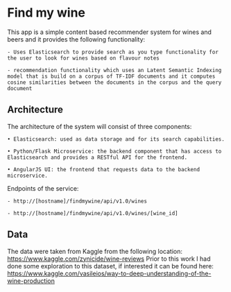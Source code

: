 # Find my wine
This app is a simple content based recommender system for wines and beers and it provides the following functionality:

	- Uses Elasticsearch to provide search as you type functionality for the user to look for wines based on flavour notes
	
	- recommendation functionality which uses an Latent Semantic Indexing model that is build on a corpus of TF-IDF documents and it computes cosine similarities between the documents in the corpus and the query document


## Architecture
The architecture of the system will consist of three components:

    • Elasticsearch: used as data storage and for its search capabilities.
    
    • Python/Flask Microservice: the backend component that has access to Elasticsearch and provides a RESTful API for the frontend.
    
    • AngularJS UI: the frontend that requests data to the backend microservice.


Endpoints of the service:

	- http://[hostname]/findmywine/api/v1.0/wines
	
	- http://[hostname]/findmywine/api/v1.0/wines/[wine_id]



## Data
The data were taken from Kaggle from the following location: https://www.kaggle.com/zynicide/wine-reviews
Prior to this work I had done some exploration to this dataset, if interested it can be found here: https://www.kaggle.com/vasileios/way-to-deep-understanding-of-the-wine-production






